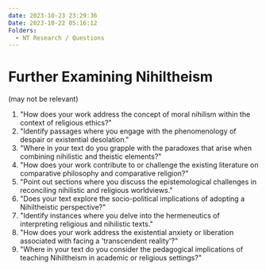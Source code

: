 ```yaml
---
date: 2023-10-23 23:29:36
Date: 2023-10-22 05:16:12
Folders:
  - NT Research / Questions
---
```


# Further Examining Nihiltheism

(may not be relevant)

1. "How does your work address the concept of moral nihilism within the context of religious ethics?"
2. "Identify passages where you engage with the phenomenology of despair or existential desolation."
3. "Where in your text do you grapple with the paradoxes that arise when combining nihilistic and theistic elements?"
4. "How does your work contribute to or challenge the existing literature on comparative philosophy and comparative religion?"
5. "Point out sections where you discuss the epistemological challenges in reconciling nihilistic and religious worldviews."
6. "Does your text explore the socio-political implications of adopting a Nihiltheistic perspective?"
7. "Identify instances where you delve into the hermeneutics of interpreting religious and nihilistic texts."
8. "How does your work address the existential anxiety or liberation associated with facing a 'transcendent reality'?"
9. "Where in your text do you consider the pedagogical implications of teaching Nihiltheism in academic or religious settings?"